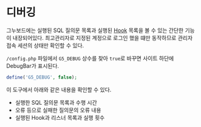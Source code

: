 # 디버깅

그누보드에는 실행된 SQL 질의문 목록과 실행된 [Hook](./hook) 목록을 볼 수 있는 간단한 기능이 내장되어있다. 최고관리자로 지정된 계정으로 로그인 했을 떄만 동작하므로 관리자 접속 세션의 상태만 확인할 수 있다.

`/config.php` 파일에서 `G5_DEBUG` 상수를 찾아 `true`로 바꾸면 사이트 하단에 DebugBar가 표시된다.

```php
define('G5_DEBUG', false);
```

이 도구에서 아래와 같은 내용을 확인할 수 있다.

- 실행한 SQL 질의문 목록과 수행 시간
- 오류 등으로 실패한 질의문의 오류 내용
- 실행된 Hook과 리스너 목록과 실행 횟수

